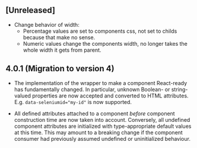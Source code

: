 ## [Unreleased]
* Change behavior of width:
    * Percentage values are set to components css, not set to childs because that make no sense.
    * Numeric values change the components width, no longer takes the whole width it gets from parent.

## 4.0.1 (Migration to version 4)

* The implementation of the wrapper to make a component React-ready has
fundamentally changed. In particular, unknown Boolean- or
string-valued properties are now accepted and converted to HTML
attributes. E.g. `data-seleniumid="my-id"` is now supported.

* All defined attributes attached to a component *before* component
construction time are now taken into account. Conversely, all undefined
component attributes are initialized with type-appropriate default
values at this time. This may amount to a breaking change if the
component consumer had previously assumed undefined or uninitialized
behaviour.
